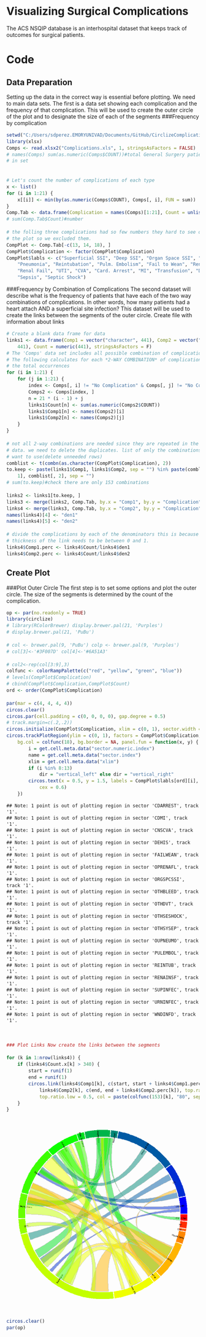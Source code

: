 Visualizing Surgical Complications
========================================================

The ACS NSQIP database is an interhospital dataset that keeps track of outcomes for surgical patients.

Code
=======
Data Preparation
-------------------
Setting up the data in the correct way is essential before plotting. We need to main data sets. The first is a data set showing each complication and the frequency of that complication. This will be used to create the outer circle of the plot and to designate the size of each of the segments
###Frequency by complication

```r
setwd("C:/Users/sdperez.EMORYUNIVAD/Documents/GitHub/CirclizeComplications")
library(xlsx)
Comps <- read.xlsx2("Complications.xls", 1, stringsAsFactors = FALSE)
# names(Comps) sum(as.numeric(Comps$COUNT))#total General Surgery patients
# in set


# Let's count the number of complications of each type
x <- list()
for (i in 1:21) {
    x[[i]] <- min(by(as.numeric(Comps$COUNT), Comps[, i], FUN = sum))
}
Comp.Tab <- data.frame(Complication = names(Comps)[1:21], Count = unlist(x))
# sum(Comp.Tab$Count)#number

# the folling three complications had so few numbers they hard to see on
# the plot so we excluded them.
CompPlot <- Comp.Tab[-c(13, 14, 18), ]
CompPlot$Complication <- factor(CompPlot$Complication)
CompPlot$labls <- c("Superficial SSI", "Deep SSI", "Organ Space SSI", "Wound Dehis", 
    "Pneumonia", "Reintubation", "Pulm. Embolism", "Fail to Wean", "Renal Insf.", 
    "Renal Fail", "UTI", "CVA", "Card. Arrest", "MI", "Transfusion", "DVT", 
    "Sepsis", "Septic Shock")
```

###Frequency by Combination of Complications
The second dataset will describe what is the frequency of patients that have each of the two way combinations of complications. In other words, how many patients had a heart attach AND a superficial site infection? This dataset will be used to create the links between the segments of the outer circle.
Create file with information about links


```r
# Create a blank data frame for data
links1 <- data.frame(Comp1 = vector("character", 441), Comp2 = vector("character", 
    441), Count = numeric(441), stringsAsFactors = F)
# The 'Comps' data set includes all possible combination of complications.
# The following calculates for each *2-WAY COMBINATION* of complications
# the total occurrences
for (i in 1:21) {
    for (j in 1:21) {
        index <- Comps[, i] != "No Complication" & Comps[, j] != "No Complication"
        Comps2 <- Comps[index, ]
        n = 21 * (i - 1) + j
        links1$Count[n] <- sum(as.numeric(Comps2$COUNT))
        links1$Comp1[n] <- names(Comps2)[i]
        links1$Comp2[n] <- names(Comps2)[j]
    }
}

# not all 2-way combinations are needed since they are repeated in the
# data. we need to delete the duplicates. list of only the combinations we
# want to use(delete unneeded rows)
comblist <- t(combn(as.character(CompPlot$Complication), 2))
to.keep <- paste(links1$Comp1, links1$Comp2, sep = "") %in% paste(comblist[, 
    1], comblist[, 2], sep = "")
# sum(to.keep)#check there are only 153 combinations

links2 <- links1[to.keep, ]
links3 <- merge(links2, Comp.Tab, by.x = "Comp1", by.y = "Complication")
links4 <- merge(links3, Comp.Tab, by.x = "Comp2", by.y = "Complication")
names(links4)[4] <- "den1"
names(links4)[5] <- "den2"

# divide the complications by each of the denominators this is because the
# thickness of the link needs to be between 0 and 1.
links4$Comp1.perc <- links4$Count/links4$den1
links4$Comp2.perc <- links4$Count/links4$den2
```


Create Plot
--------------
###Plot Outer Circle
The first step is to set some options and plot the outer circle. The size of the segments is determined by the count of the complication.


```r
op <- par(no.readonly = TRUE)
library(circlize)
# library(RColorBrewer) display.brewer.pal(21, 'Purples')
# display.brewer.pal(21, 'PuBu')

# col <- brewer.pal(9, 'PuBu') colp <- brewer.pal(9, 'Purples')
# col[3]<-'#3F007D' col[4]<-'#6A51A3'

# col2<-rep(col[3:9],3)
colfunc <- colorRampPalette(c("red", "yellow", "green", "blue"))
# levels(CompPlot$Complication)
# cbind(CompPlot$Complication,CompPlot$Count)
ord <- order(CompPlot$Complication)

par(mar = c(4, 4, 4, 4))
circos.clear()
circos.par(cell.padding = c(0, 0, 0, 0), gap.degree = 0.5)
# track.margin=c(.2,.2))
circos.initialize(CompPlot$Complication, xlim = c(0, 1), sector.width = c(CompPlot$Count[ord]))
circos.trackPlotRegion(ylim = c(0, 1), factors = CompPlot$Complication, track.height = 0.08, 
    bg.col = colfunc(18), bg.border = NA, panel.fun = function(x, y) {
        i = get.cell.meta.data("sector.numeric.index")
        name = get.cell.meta.data("sector.index")
        xlim = get.cell.meta.data("xlim")
        if (i %in% 8:13) 
            dir = "vertical_left" else dir = "vertical_right"
        circos.text(x = 0.5, y = 1.5, labels = CompPlot$labls[ord][i], direction = dir, 
            cex = 0.6)
    })
```

```
## Note: 1 point is out of plotting region in sector 'CDARREST', track '1'.
## Note: 1 point is out of plotting region in sector 'CDMI', track '1'.
## Note: 1 point is out of plotting region in sector 'CNSCVA', track '1'.
## Note: 1 point is out of plotting region in sector 'DEHIS', track '1'.
## Note: 1 point is out of plotting region in sector 'FAILWEAN', track '1'.
## Note: 1 point is out of plotting region in sector 'OPRENAFL', track '1'.
## Note: 1 point is out of plotting region in sector 'ORGSPCSSI', track '1'.
## Note: 1 point is out of plotting region in sector 'OTHBLEED', track '1'.
## Note: 1 point is out of plotting region in sector 'OTHDVT', track '1'.
## Note: 1 point is out of plotting region in sector 'OTHSESHOCK', track '1'.
## Note: 1 point is out of plotting region in sector 'OTHSYSEP', track '1'.
## Note: 1 point is out of plotting region in sector 'OUPNEUMO', track '1'.
## Note: 1 point is out of plotting region in sector 'PULEMBOL', track '1'.
## Note: 1 point is out of plotting region in sector 'REINTUB', track '1'.
## Note: 1 point is out of plotting region in sector 'RENAINSF', track '1'.
## Note: 1 point is out of plotting region in sector 'SUPINFEC', track '1'.
## Note: 1 point is out of plotting region in sector 'URNINFEC', track '1'.
## Note: 1 point is out of plotting region in sector 'WNDINFD', track '1'.
```

```r


### Plot Links Now create the links between the segments

for (k in 1:nrow(links4)) {
    if (links4$Count.x[k] > 340) {
        start = runif(1)
        end = runif(1)
        circos.link(links4$Comp1[k], c(start, start + links4$Comp1.perc[k]), 
            links4$Comp2[k], c(end, end + links4$Comp2.perc[k]), top.ratio = 0.48, 
            top.ratio.low = 0.5, col = paste(colfunc(153)[k], "80", sep = ""))
    }
}
```

![plot of chunk unnamed-chunk-3](figure/unnamed-chunk-3.png) 

```r
circos.clear()
par(op)
```
